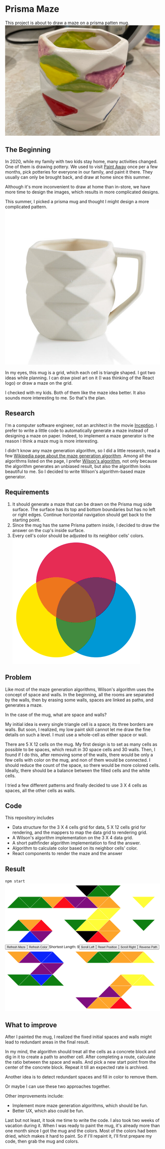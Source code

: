 # Prisma Maze

This project is about to draw a maze on a prisma patten mug.
![Prisma Maze Mug](images/Prisma_Maze_Mug.png)

## The Beginning

In 2020, while my family with two kids stay home, many activities changed. One of them is drawing pottery. We used to visit [Paint Away](https://paintawaynow.com/) once per a few months, pick potteries for everyone in our family, and paint it there. They usually can only be brought back, and draw at home since this summer.

Although it's more inconvenient to draw at home than in-store, we have more time to design the images, which results in more complicated designs.

This summer, I picked a prisma mug and thought I might design a more complicated pattern.
![Prisma Mug](images/Prism+Mug.jpg)

In my eyes, this mug is a grid, which each cell is triangle shaped. I got two ideas while planning. I can draw pixel art on it (I was thinking of the React logo) or draw a maze on the grid.

I checked with my kids. Both of them like the maze idea better. It also sounds more interesting to me. So that's the plan.

## Research

I'm a computer software engineer, not an architect in the movie [Inception](https://www.imdb.com/title/tt1375666/). I prefer to write a little code to automatically generate a maze instead of designing a maze on paper. Indeed, to implement a maze generator is the reason I think a maze mug is more interesting.

I didn't know any maze generation algorithm, so I did a little research, read a few [Wikipedia page about the maze generation algorithm](https://en.wikipedia.org/wiki/Maze_generation_algorithm). Among all the algorithms listed on the page, I prefer [Wilson's algorithm](https://en.wikipedia.org/wiki/Maze_generation_algorithm#Wilson.27s_algorithm), not only because the algorithm generates an unbiased result, but also the algorithm looks beautiful to me. So I decided to write Wilson's algorithm-based maze generator.

## Requirements

1. It should generate a maze that can be drawn on the Prisma mug side surface. The surface has its top and bottom boundaries but has no left or right edges. Continue horizontal navigation should get back to the starting point.
2. Since the mug has the same Prisma pattern inside, I decided to draw the answer on the cup's inside surface.
3. Every cell's color should be adjusted to its neighbor cells' colors.
   ![prime colors](images/prime_colors.png)

## Problem

Like most of the maze generation algorithms, Wilson's algorithm uses the concept of space and walls. In the beginning, all the rooms are separated by the walls, then by erasing some walls, spaces are linked as paths, and generates a maze.

In the case of the mug, what are space and walls?

My initial idea is every single triangle cell is a space; its three borders are walls. But soon, I realized, my low paint skill cannot let me draw the fine details on such a level. I must use a whole-cell as either space or wall.

There are 5 X 12 cells on the mug. My first design is to set as many cells as possible to be spaces, which result in 30 space cells and 30 walls. Then, I found if I do this, after removing some of the walls, there would be only a few cells with color on the mug, and non of them would be connected. I should reduce the count of the space, so there would be more colored cells. Ideally, there should be a balance between the filled cells and the white cells.

I tried a few different patterns and finally decided to use 3 X 4 cells as spaces, all the other cells as walls.

## Code

This repository includes

- Data structure for the 3 X 4 cells grid for data, 5 X 12 cells grid for rendering, and the mappers to map the data grid to rendering grid.
- A Wilson's algorithm implementation on the 3 X 4 data grid.
- A short pathfinder algorithm implementation to find the answer.
- Algorithm to calculate color based on its neighbor cells' color.
- React components to render the maze and the answer

## Result

`npm start`
![Screenshot](images/Screen%20Shot%202020-12-09%20at%2011.16.37%20AM.png)

## What to improve

After I painted the mug, I realized the fixed initial spaces and walls might lead to redundant areas in the final result.

In my mind, the algorithm should treat all the cells as a concrete block and dig in it to create a path to another cell. After completing a route, calculate the ratio between the space and walls. And pick a new start point from the center of the concrete block. Repeat it till an expected rate is archived.

Another idea is to detect redundant spaces and fill in color to remove them.

Or maybe I can use these two approaches together.

Other improvements include:

- Implement more maze generation algorithms, which should be fun.
- Better UX, which also could be fun.

Last but not least, it took me time to write the code. I also took two weeks of vacation during it. When I was ready to paint the mug, it's already more than one month since I got the mug and the colors. Most of the colors had been dried, which makes it hard to paint. So if I'll repaint it, I'll first prepare my code, then grab the mug and colors.
